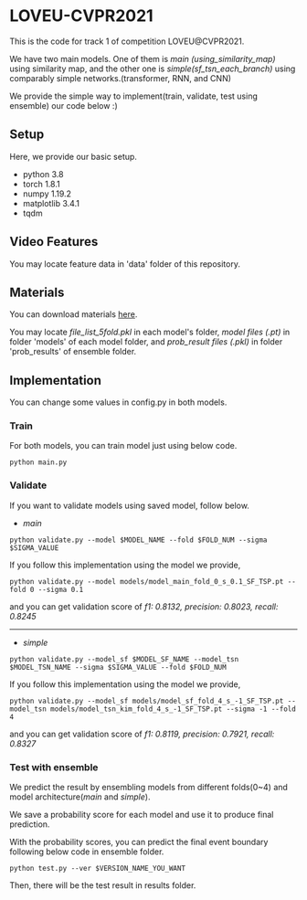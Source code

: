 # LOVEU-CVPR2021

This is the code for track 1 of competition LOVEU@CVPR2021.

We have two main models. One of them is *main (using_similarity_map)* using similarity map, and the other one is *simple(sf_tsn_each_branch)* using comparably simple networks.(transformer, RNN, and CNN)

We provide the simple way to implement(train, validate, test using ensemble) our code below :)

## Setup
Here, we provide our basic setup. 
- python 3.8
- torch 1.8.1
- numpy 1.19.2
- matplotlib 3.4.1
- tqdm 

## Video Features
<!-- You can downlaod our video feuatures [here](https://drive.google.com/drive/folders/1AJl177kLvl1YtaFBb9QmiUAQ5o5qsjq9?usp=sharing). -->

You may locate feature data in 'data' folder of this repository.

## Materials 
You can download materials [here](https://drive.google.com/drive/folders/1Z5rFZlRIjBNDcys-Y1we9nXOB1Al2x3y?usp=sharing).

You may locate *file_list_5fold.pkl* in each model's folder, *model files (.pt)* in folder 'models' of each model folder, and *prob_result files (.pkl)* in folder 'prob_results' of ensemble folder.

## Implementation
You can change some values in config.py in both models. 

### Train
For both models, you can train model just using below code.
```
python main.py
```

### Validate
If you want to validate models using saved model, follow below.

- *main*
```
python validate.py --model $MODEL_NAME --fold $FOLD_NUM --sigma $SIGMA_VALUE
```
If you follow this implementation using the model we provide, 
```
python validate.py --model models/model_main_fold_0_s_0.1_SF_TSP.pt --fold 0 --sigma 0.1
```
and you can get validation score of *f1: 0.8132, precision: 0.8023, recall: 0.8245*

<hr>

- *simple*
```
python validate.py --model_sf $MODEL_SF_NAME --model_tsn $MODEL_TSN_NAME --sigma $SIGMA_VALUE --fold $FOLD_NUM
```
If you follow this implementation using the model we provide, 
```
python validate.py --model_sf models/model_sf_fold_4_s_-1_SF_TSP.pt --model_tsn models/model_tsn_kim_fold_4_s_-1_SF_TSP.pt --sigma -1 --fold 4
```
and you can get validation score of *f1: 0.8119, precision: 0.7921, recall: 0.8327*


### Test with ensemble
We predict the result by ensembling models from different folds(0~4) and model architecture(*main* and *simple*).

We save a probability score for each model and use it to produce final prediction.

With the probability scores, you can predict the final event boundary following below code in ensemble folder.
```
python test.py --ver $VERSION_NAME_YOU_WANT
```

Then, there will be the test result in results folder.


